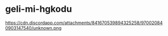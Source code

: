 # geli-mi-hgkodu


https://cdn.discordapp.com/attachments/841670539894325258/970020840903147540/unknown.png

